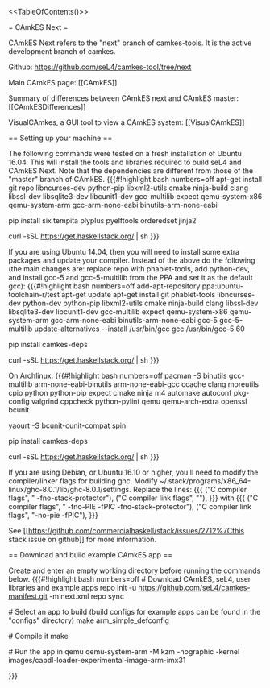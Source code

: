 &lt;&lt;TableOfContents()&gt;&gt;

= CAmkES Next =

CAmkES Next refers to the "next" branch of camkes-tools. It is the
active development branch of camkes.

Github: <https://github.com/seL4/camkes-tool/tree/next>

Main CAmkES page: \[\[CAmkES\]\]

Summary of differences between CAmkES next and CAmkES master:
\[\[CAmkESDifferences\]\]

VisualCAmkes, a GUI tool to view a CAmkES system: \[\[VisualCAmkES\]\]

== Setting up your machine ==

The following commands were tested on a fresh installation of Ubuntu
16.04. This will install the tools and libraries required to build seL4
and CAmkES Next. Note that the dependencies are different from those of
the "master" branch of CAmkES. {{{\#!highlight bash numbers=off apt-get
install git repo libncurses-dev python-pip libxml2-utils cmake
ninja-build clang libssl-dev libsqlite3-dev
libcunit1-dev gcc-multilib expect qemu-system-x86 qemu-system-arm
gcc-arm-none-eabi binutils-arm-none-eabi

pip install six tempita plyplus pyelftools orderedset jinja2

curl -sSL <https://get.haskellstack.org/> | sh }}}

If you are using Ubuntu 14.04, then you will need to install some extra
packages and update your compiler. Instead of the above do the following
(the main changes are: replace repo with phablet-tools, add python-dev,
and install gcc-5 and gcc-5-multilib from the PPA and set it as the
default gcc): {{{\#!highlight bash numbers=off add-apt-repository
ppa:ubuntu-toolchain-r/test apt-get update apt-get install git
phablet-tools libncurses-dev python-dev python-pip libxml2-utils cmake
ninja-build clang libssl-dev
libsqlite3-dev libcunit1-dev gcc-multilib expect qemu-system-x86
qemu-system-arm gcc-arm-none-eabi binutils-arm-none-eabi
gcc-5 gcc-5-multilib update-alternatives --install /usr/bin/gcc gcc
/usr/bin/gcc-5 60

pip install camkes-deps

curl -sSL <https://get.haskellstack.org/> | sh }}}

On Archlinux: {{{\#!highlight bash numbers=off pacman -S binutils
gcc-multilib arm-none-eabi-binutils arm-none-eabi-gcc ccache clang
moreutils cpio python python-pip expect
cmake ninja m4 automake autoconf pkg-config valgrind cppcheck
python-pylint qemu qemu-arch-extra openssl bcunit

yaourt -S bcunit-cunit-compat spin

pip install camkes-deps

curl -sSL <https://get.haskellstack.org/> | sh }}}

If you are using Debian, or Ubuntu 16.10 or higher, you'll need to
modify the compiler/linker flags for building ghc. Modify
\~/.stack/programs/x86\_64-linux/ghc-8.0.1/lib/ghc-8.0.1/settings.
Replace the lines: {{{ ("C compiler flags", " -fno-stack-protector"),
("C compiler link flags", ""), }}} with {{{ ("C compiler flags", "
-fno-PIE -fPIC -fno-stack-protector"), ("C compiler link flags",
"-no-pie -fPIC"), }}}

See \[\[<https://github.com/commercialhaskell/stack/issues/2712%7Cthis>
stack issue on github\]\] for more information.

== Download and build example CAmkES app ==

Create and enter an empty working directory before running the commands
below. {{{\#!highlight bash numbers=off \# Download CAmkES, seL4, user
libraries and example apps repo init -u
<https://github.com/seL4/camkes-manifest.git> -m next.xml repo sync

\# Select an app to build (build configs for example apps can be found
in the "configs" directory) make arm\_simple\_defconfig

\# Compile it make

\# Run the app in qemu qemu-system-arm -M kzm -nographic -kernel
images/capdl-loader-experimental-image-arm-imx31

}}}
